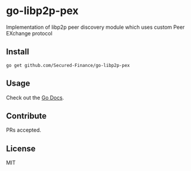 # go-libp2p-pex

Implementation of libp2p peer discovery module which uses custom Peer EXchange protocol

## Install

```
go get github.com/Secured-Finance/go-libp2p-pex
```

## Usage

Check out the [Go Docs](https://pkg.go.dev/github.com/Secured-Finance/go-libp2p-pex).

## Contribute

PRs accepted.

## License

MIT
